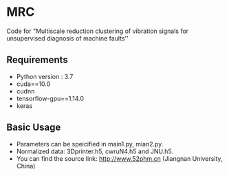 # MRC
Code for "Multiscale reduction clustering of vibration signals for unsupervised diagnosis of machine faults''

## Requirements
* Python version : 3.7
* cuda==10.0
* cudnn
* tensorflow-gpu==1.14.0
* keras


## Basic Usage

* Parameters can be speicified in main1.py, mian2.py.
* Normalized data: 3Dprinter.h5, cwruN4.h5 and JNU.h5. 
* You can find the source link:  http://www.52phm.cn (Jiangnan University, China)

